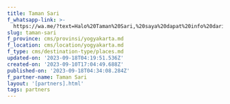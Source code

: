 ```yaml
---
title: Taman Sari
f_whatsapp-link: >-
  https://wa.me/?text=Halo%20Taman%20Sari,%20saya%20dapat%20info%20dari%20@loocale.id%20dan%20punya%20pertanyaan
slug: taman-sari
f_province: cms/provinsi/yogyakarta.md
f_location: cms/location/yogyakarta.md
f_type: cms/destination-type/places.md
updated-on: '2023-09-18T04:19:51.536Z'
created-on: '2023-09-10T17:04:49.688Z'
published-on: '2023-09-18T04:34:08.284Z'
f_partner-name: Taman Sari
layout: '[partners].html'
tags: partners
---
```



